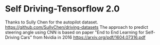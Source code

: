 # Self Driving-Tensorflow 2.0
Thanks to Sully Chen for the autopilot dataset. https://github.com/SullyChen/driving-datasets
The approach to predict steering angle using CNN is based on paper "End to End Learning for Self-Driving Cars" from Nvidia in 2016 https://arxiv.org/pdf/1604.07316.pdf


